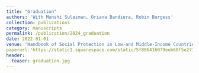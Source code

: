 ```yaml
---
title: "Graduation"
authors: 'With Munshi Sulaiman, Oriana Bandiera, Robin Burgess'
collection: publications
category: manuscripts
permalink: /publication/2024_graduation
date: 2022-01-01
venue: 'Handbook of Social Protection in Low-and Middle-Income Countries (forthcoming)'
paperurl:'https://static1.squarespace.com/static/5f806416079eeb68f5e277b1/t/66466cec02f950009dba3a77/1715891437599/Graduation_Social_Protection_Handbook_draft2.pdf'
header:
  teaser: graduation.jpg
---
```

